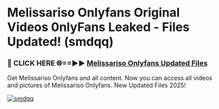 # Melissariso Onlyfans Original Videos 0nlyFans Leaked - Files Updated! (smdqq)

<h3>🔴 CLICK HERE 🌐==►► <a href="https://tinyurl.com/ehrbuxhb" rel="nofollow">Melissariso Onlyfans Updated Files</a></h3>

Get Melissariso Onlyfans and all content. Now you can access all videos and pictures of Melissariso Onlyfans. New Updated Files 2025!

[![smdqq](https://i.imgur.com/lVYEuWS.gif)](https://tinyurl.com/ehrbuxhb)
